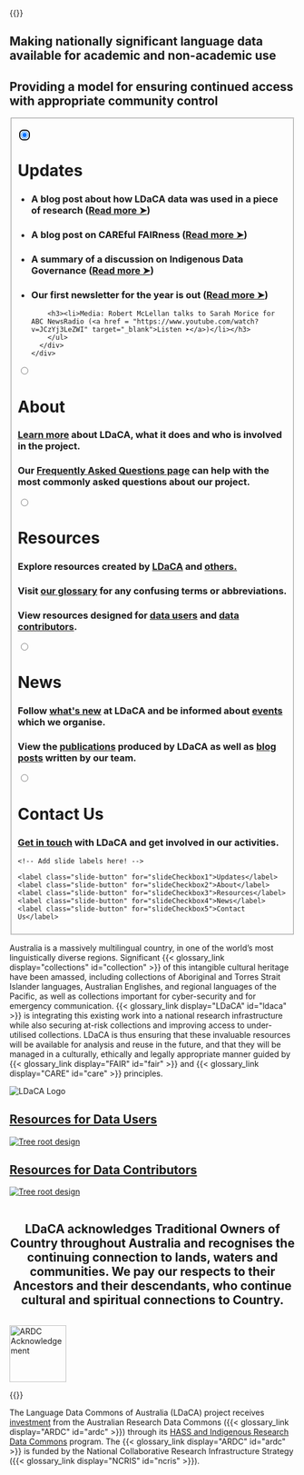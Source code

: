 ---
---

<br>
{{<raw>}}

<div class="center_heading">
  <h2>Making nationally significant language data available for academic and non-academic use</h2>
  <h2>Providing a model for ensuring continued access with appropriate community control</h2>
</div>

<div class="slideshow_div">
<fieldset class="slideshow">

  <!-- Slide 1 -->

<input class="radio_input" type="radio" id="slideCheckbox1" name="slide" checked autofocus></input>

  <div class="slide">
    <div class="slide__html">
      <!-- You can include HTML instead of a background image using .slide__html -->
    </div>
    <div>
      <div class="slide__content">
        <h1>Updates</h1>
                <ul>
                <h3><li>A blog post about how LDaCA data was used in a piece of research (<a href = "./news/posts/putting-data-to-work/" target="_blank">Read more ➤</a>)</li></h3>
                <h3><li>A blog post on CAREful FAIRness (<a href = "./news/posts/careful_fairness/" target="_blank">Read more ➤</a>)</li></h3>
                <h3><li>A summary of a discussion on Indigenous Data Governance (<a href = "./news/posts/id-gov-panel-2024/" target="_blank">Read more ➤</a>)</li></h3>
        <h3><li>Our first newsletter for the year is out (<a href = "https://us13.campaign-archive.com/?u=ef8667be63aefb1e35062a797&id=572c1705bd" target="_blank">Read more ➤</a>)</li></h3>
        
        <h3><li>Media: Robert McLellan talks to Sarah Morice for ABC NewsRadio (<a href = "https://www.youtube.com/watch?v=JCzYj3LeZWI" target="_blank">Listen ➤</a>)</li></h3>            
        </ul>
      </div>  
    </div>
  </div>

  <!-- Slide 2 -->

<input class="radio_input" type="radio" id="slideCheckbox2" name="slide"></input>

  <div class="slide">
    <!-- <a href="./about/"> -->
      <div class="slide__content">
        <h1>About</h1>
        <h3><a href="about/">Learn more</a> about LDaCA, what it does and who is involved in the project.</h3>
        <h3>Our <a href="about/faqs/">Frequently Asked Questions page</a> can help with the most commonly asked questions about our project. </h3>
      </div> 
    <!-- </a> -->
  </div>

  <!-- Slide 3 -->

<input class="radio_input" type="radio" id="slideCheckbox3" name="slide"></input>

  <div class="slide">
      <div class="slide__content">
        <h1>Resources</h1>
        <h3>Explore resources created by <a href="./resources/ldaca-resources/">LDaCA</a> and <a href="./resources/general-resources/">others.</a></h3>
        <h3>Visit <a href="./resources/glossary/">our glossary</a> for any confusing terms or abbreviations. </a></h3>
        <h3>View resources designed for <a href="./resources/data-users/">data users</a> and <a href="./resources/data-contributors/">data contributors</a>.</h3>
      </div> 
  </div>

  <!-- Slide 4 -->

<input class="radio_input" type="radio" id="slideCheckbox4" name="slide"></input>

  <div class="slide">
    <div class="slide__content">
      <h1>News</h1>
      <h3>Follow <a href="./news/">what's new</a> at LDaCA</a> and be informed about <a href="./news/events/">events</a> which we organise.</h3>
      <h3>View the <a href="./news/publications/">publications</a> produced by LDaCA as well as <a href="./news/posts/">blog posts</a> written by our team.</h3>
    </div>
  </div>

  <!-- Slide 5 -->

<input class="radio_input" type="radio" id="slideCheckbox5" name="slide"></input>

  <div class="slide">
      <div class="slide__content">
        <h1>Contact Us</h1>
        <h3><a href="./contact/">Get in touch</a> with LDaCA and get involved in our activities.</h3>
      </div>
  </div>

  <!-- Add more slides here! -->

  <nav>
    
    <!-- Add slide labels here! -->
    
    <label class="slide-button" for="slideCheckbox1">Updates</label>
    <label class="slide-button" for="slideCheckbox2">About</label>
    <label class="slide-button" for="slideCheckbox3">Resources</label>
    <label class="slide-button" for="slideCheckbox4">News</label>
    <label class="slide-button" for="slideCheckbox5">Contact Us</label>
  </nav>
</fieldset>
</div>

<div class="flex_container">
  <p class="flex_item">
    Australia is a massively multilingual country, in one of the world’s most linguistically diverse regions. Significant {{< glossary_link display="collections" id="collection" >}} of this intangible cultural heritage have been amassed, including collections of Aboriginal and Torres Strait Islander languages, Australian Englishes, and regional languages of the Pacific, as well as collections important for cyber-security and for emergency communication. {{< glossary_link display="LDaCA" id="ldaca" >}} is integrating this existing work into a national research infrastructure while also securing at-risk collections and improving access to under-utilised collections. LDaCA is thus ensuring that these invaluable resources will be available for analysis and reuse in the future, and that they will be managed in a culturally, ethically and legally appropriate manner guided by {{< glossary_link display="FAIR" id="fair" >}} and {{< glossary_link display="CARE" id="care" >}} principles.
  </p>
  <img class="flex_item logo" src="logo.png" alt="LDaCA Logo">
</div>

<div class="flex_container">
  <div class="flex_item panel">
    <a href="./resources/data-users/">
      <h2 class="overlay">Resources for Data Users</h2>
      <img Src="/home/tree-top.png"  alt="Tree root design">
    </a>
  </div>
  <div class="flex_item panel">
    <a href="./resources/data-contributors/">
      <h2 class="overlay">Resources for Data Contributors</h2>
      <img Src="/home/tree-bottom.png" alt="Tree root design">
    </a>
  </div>
</div>

<div style="text-align: center; padding: 3% 0%;"><h2>
LDaCA acknowledges Traditional Owners of Country throughout Australia and recognises the continuing connection to lands, waters and communities. We pay our respects to their Ancestors and their descendants, who continue cultural and spiritual connections to Country.</h2></div>

<img src="/ARDC_lockup2024.svg" height="100" class="center_image" alt="ARDC Acknowledgement"/>

{{</raw>}}

The Language Data Commons of Australia (LDaCA) project receives [investment](https://doi.org/10.47486/HIR001)
from the Australian Research Data Commons ({{< glossary_link display="ARDC" id="ardc" >}}) through its [HASS and Indigenous Research Data Commons](https://ardc.edu.au/hass-and-indigenous-research-data-commons/) program. The {{< glossary_link display="ARDC" id="ardc" >}} is funded by the National Collaborative Research Infrastructure Strategy ({{< glossary_link display="NCRIS" id="ncris" >}}).
